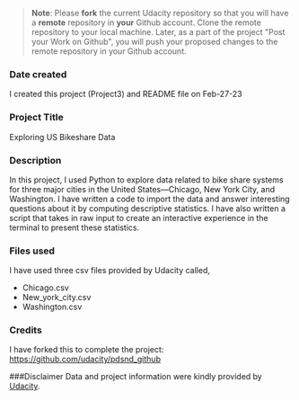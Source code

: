 >**Note**: Please **fork** the current Udacity repository so that you will have a **remote** repository in **your** Github account. Clone the remote repository to your local machine. Later, as a part of the project "Post your Work on Github", you will push your proposed changes to the remote repository in your Github account.

### Date created
I created this project (Project3) and README file on Feb-27-23

### Project Title
Exploring US Bikeshare Data

### Description
In this project, I used Python to explore data related to bike share systems for three major cities in the United States—Chicago, New York City, and Washington. I have written a code to import the data and answer interesting questions about it by computing descriptive statistics. I have also written a script that takes in raw input to create an interactive experience in the terminal to present these statistics.

### Files used
I have used three csv files provided by Udacity called,
- Chicago.csv
- New_york_city.csv
- Washington.csv

### Credits
I have forked this to complete the project: https://github.com/udacity/pdsnd_github

###Disclaimer
Data and project information were kindly provided by [Udacity](https://www.udacity.com/).
